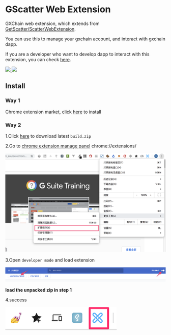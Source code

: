 # GScatter Web Extension

GXChain web extension, which extends from [GetScatter/ScatterWebExtension](https://github.com/GetScatter/ScatterWebExtension).

You can use this to manage your gxchain account, and interact with gxchain dapp.

If you are a developer who want to develop dapp to interact with this extension, you can check [here](https://github.com/gxchain/gscatter-js).

<p>
    <a href="javascript:;">
        <img width="300px" src='https://raw.githubusercontent.com/gxchain/gxips/master/assets/images/task-extension.png'/>
    </a>
    <a href="javascript:;">
        <img width="300px" src='https://raw.githubusercontent.com/gxchain/gxips/master/assets/images/task-extension-en.png'/>
    </a>
</p>


## Install

### Way 1

Chrome extension market, click [here](https://chrome.google.com/webstore/detail/gscatter/lcpllopipaconkjoegbeingdedokekap) to install



### Way 2

1.Click [here](https://github.com/gxchain/GScatter/raw/master/gscatter.zip) to download latest `build.zip`

2.Go to [chrome extension manage panel](chrome://extensions/) chrome://extensions/

![img](./arch/images/8YI14nRwBHo9YBRq.png)

3.Open `developer mode` and load extension

![img](./arch/images/A51mYEBFBnUDS9sf.png)

**load the unpacked zip in step 1**

4.success

![img](./arch/images/extension-logo.png)

